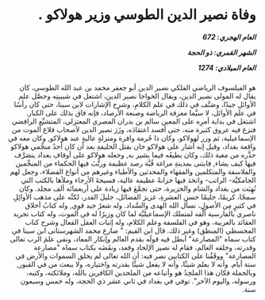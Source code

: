 <h1 dir="rtl">وفاة نصير الدين الطوسي وزير هولاكو .</h1>

<h5 dir="rtl">العام الهجري:  672

الشهر القمري: ذو الحجة

العام الميلادي: 1274</h5>

<p dir="rtl">هو الفيلسوف الرياضي الفلكي نصير الدين أبو جعفر محمد بن عبد الله الطوسي، كان يقال له المولى نصير الدين، ويقال الخواجا نصير الدين، اشتغل في شبيبتِه وحصَّل علم الأوائلِ جيدًا، وصَنَّف في ذلك في علم الكلامِ، وشرح الإشارات لابن سينا، حتى كان رأسًا في علم الأوائل، لا سيَّما معرفة الرياضة وصنعة الأرصاد، فإنه فاق بذلك على الكبار. اشتغل في بداية أمرِه على المعين سالم بن بدران المصري المعتزلي، المتشيِّع الرافضي فنزع فيه عروق كثيرة منه، حتى أفسد اعتقادَه، وزَرَ نصير الدين لأصحاب قلاع ألموت من الإسماعيلية، ثم وزر لهولاكو، وكان ذا حُرمة وافرة ومنزلةٍ عاليةٍ عند هولاكو, وكان معه في واقعة بغداد، وقيل إنه أشار على هولاكو خان بقتل الخليفةِ بعد أن كان أحدُ منجِّمي هولاكو حذَّره من مغبة ذلك، وكان يطيعُه فيما يشير به, وجعله هولاكو على أوقافِ بغداد يتصَرَّف فيها كيف يشاء, فابتنى بمدينةِ مراغة قُبَّة رصد عظيمة ورتَّبَ فيها الحكماء من المنجِّمين والفلاسفة والمتكلمين والفقهاء والمحدثين والأطباء وغيرهم من أنواع الفضلاء، وجعل لهم الجامكيَّة- الراتب- واتخذ فيها خزانةً عظيمة عالية، فسيحةَ الأرجاء وملأها بالكتب التي نُهِبَت من بغداد والشام والجزيرة، حتى تجمَّعَ فيها زيادة على أربعمائة ألف مجلد. وكان سمحًا، كريمًا، حليمًا حسن العشرةِ، غزيرَ الفضائل، جليلَ القدر، لكنَّه على مذهب الأوائِلِ في كثيرٍ مِن الأصول، نسأل الله الهدى والسَّداد. وله شعرٌ جيد قوي, وله كتابُ أخلاق ناصري بالفارسية ألَّفه لمتملك الإسماعيليَّة لما كان وزيرًا له في ألموت، وله كتاب تجريد العقائد بالعربية، وهو في الفلسفة وعلم الكلام، وله إثبات العقل الفعال وشرح كتاب المجسطي (المنطق) وغير ذلك. قال ابن القيم: " صارع محمد الشهرستانى ابن سينا في كتاب سماه "المصارعة" أبطل فيه قولَه بقدم العالم وإنكار المعاد، ونفى علمَ الرب تعالى وقدرته، وخلقه العالم، فقام له نصير الإلحاد وقعد، ونقَضَه بكتاب سماه "مصارعة المصارعة" ووقَفْنا على الكتابين نصر فيه: أن الله تعالى لم يخلق السموات والأرض في ستة أيام. وأنه لا يعلم شيئًا، وأنه لا يفعل شيئًا بقدرته واختياره، ولا يبعث من في القبور, وبالجملة فكان هذا الملحِدُ هو وأتباعه من الملحدين الكافرين بالله، وملائكته، وكتبه، ورسوله، واليوم الآخر". توفي في بغداد في ثاني عشر ذي الحجة، وله خمس وسبعون سنة.</p></br>
